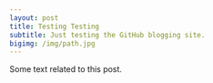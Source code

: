 ```yaml
---
layout: post
title: Testing Testing
subtitle: Just testing the GitHub blogging site.
bigimg: /img/path.jpg
---
```


Some text related to this post. 
